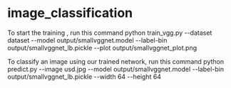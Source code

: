 # image_classification
To start the training , run this command
python train_vgg.py --dataset dataset --model output/smallvggnet.model --label-bin output/smallvggnet_lb.pickle --plot output/smallvggnet_plot.png

To classify an image using our trained network, run this command
python predict.py --image usd.jpg --model output/smallvggnet.model --label-bin output/smallvggnet_lb.pickle --width 64 --height 64
